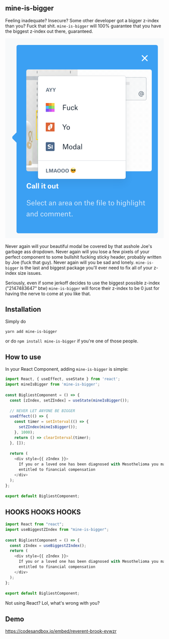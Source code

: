 ## mine-is-bigger

Feeling inadequate? Insecure? Some other developer got a bigger z-index than you? Fuck that shit. `mine-is-bigger` will 100% guarantee that you have the biggest z-index out there, guaranteed.

![big honkin weiner](/assets/fuckyomodal.png)

Never again will your beautiful modal be covered by that asshole Joe's garbage ass dropdown. Never again will you lose a few pixels of your perfect component to some bullshit fucking sticky header, probably written by Joe (fuck that guy). Never again will you be sad and lonely. `mine-is-bigger` is the last and biggest package you'll ever need to fix all of your z-index size issues.

Seriously, even if some jerkoff decides to use the biggest possible z-index ("2147483647" btw) `mine-is-bigger` will force their z-index to be 0 just for having the nerve to come at you like that.

## Installation

Simply do

`yarn add mine-is-bigger`

or do `npm install mine-is-bigger` if you're one of those people.

## How to use

In your React Component, adding `mine-is-bigger` is simple:

```javascript
import React, { useEffect, useState } from 'react';
import mineIsBigger from 'mine-is-bigger';

const BigliestComponent = () => {
  const [zIndex, setZIndex] = useState(mineIsBigger());

  // NEVER LET ANYONE BE BIGGER
  useEffect(() => {
    const timer = setInterval(() => {
      setZIndex(mineIsBigger());
    }, 1000);
    return () => clearInterval(timer);
  }, []);

  return (
    <div style={{ zIndex }}>
      If you or a loved one has been diagnosed with Mesothelioma you may be
      entitled to financial compensation
    </div>
  );
};

export default BigliestComponent;
```

## HOOKS HOOKS HOOKS

```javascript
import React from "react";
import useBiggestZIndex from "mine-is-bigger";

const BigliestComponent = () => {
  const zIndex = useBiggestZIndex();
  return (
    <div style={{ zIndex }}>
      If you or a loved one has been diagnosed with Mesothelioma you may be
      entitled to financial compensation
    </div>
  );
};

export default BigliestComponent;
```

Not using React? Lol, what's wrong with you?

## Demo

https://codesandbox.io/embed/reverent-brook-evwzr
